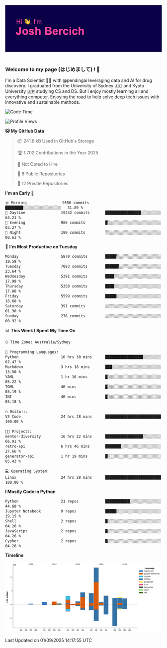 
<div align="center">
<img src="profile-banner.png" />
</div>

</br>

### Welcome to my page (はじめまして) ! 🌸

I'm a Data Scientist 👨‍🔬 with @pendingai leveraging data and AI for drug discovery. I graduated from the University of Sydney 🇦🇺 and Kyoto University 🇯🇵 studying CS and DS. But I enjoy mostly learning all and everything computer. Enjoying the road to help solve deep tech issues with innovative and sustainable methods.

<!--START_SECTION:waka-->
![Code Time](http://img.shields.io/badge/Code%20Time-100%20hrs%2016%20mins-blue)

![Profile Views](http://img.shields.io/badge/Profile%20Views-0-blue)

**🐱 My GitHub Data** 

> 📦 241.8 kB Used in GitHub's Storage 
 > 
> 🏆 1,702 Contributions in the Year 2025
 > 
> 🚫 Not Opted to Hire
 > 
> 📜 8 Public Repositories 
 > 
> 🔑 12 Private Repositories 
 > 
**I'm an Early 🐤** 

```text
🌞 Morning                9556 commits        ████████░░░░░░░░░░░░░░░░░   31.89 % 
🌆 Daytime                19242 commits       ████████████████░░░░░░░░░   64.21 % 
🌃 Evening                980 commits         █░░░░░░░░░░░░░░░░░░░░░░░░   03.27 % 
🌙 Night                  190 commits         ░░░░░░░░░░░░░░░░░░░░░░░░░   00.63 % 
```
📅 **I'm Most Productive on Tuesday** 

```text
Monday                   5870 commits        █████░░░░░░░░░░░░░░░░░░░░   19.59 % 
Tuesday                  7083 commits        ██████░░░░░░░░░░░░░░░░░░░   23.64 % 
Wednesday                5391 commits        ████░░░░░░░░░░░░░░░░░░░░░   17.99 % 
Thursday                 5358 commits        ████░░░░░░░░░░░░░░░░░░░░░   17.88 % 
Friday                   5599 commits        █████░░░░░░░░░░░░░░░░░░░░   18.68 % 
Saturday                 391 commits         ░░░░░░░░░░░░░░░░░░░░░░░░░   01.30 % 
Sunday                   276 commits         ░░░░░░░░░░░░░░░░░░░░░░░░░   00.92 % 
```


📊 **This Week I Spent My Time On** 

```text
🕑︎ Time Zone: Australia/Sydney

💬 Programming Languages: 
Python                   16 hrs 30 mins      █████████████████░░░░░░░░   67.47 % 
Markdown                 3 hrs 18 mins       ███░░░░░░░░░░░░░░░░░░░░░░   13.50 % 
YAML                     1 hr 16 mins        █░░░░░░░░░░░░░░░░░░░░░░░░   05.22 % 
TOML                     46 mins             █░░░░░░░░░░░░░░░░░░░░░░░░   03.19 % 
INI                      46 mins             █░░░░░░░░░░░░░░░░░░░░░░░░   03.18 % 

🔥 Editors: 
VS Code                  24 hrs 28 mins      █████████████████████████   100.00 % 

🐱‍💻 Projects: 
mentor-diversity         16 hrs 22 mins      █████████████████░░░░░░░░   66.91 % 
retro-api                6 hrs 46 mins       ███████░░░░░░░░░░░░░░░░░░   27.66 % 
generator-api            1 hr 19 mins        █░░░░░░░░░░░░░░░░░░░░░░░░   05.43 % 

💻 Operating System: 
Linux                    24 hrs 28 mins      █████████████████████████   100.00 % 
```

**I Mostly Code in Python** 

```text
Python                   21 repos            ███████████░░░░░░░░░░░░░░   44.68 % 
Jupyter Notebook         9 repos             █████░░░░░░░░░░░░░░░░░░░░   19.15 % 
Shell                    2 repos             █░░░░░░░░░░░░░░░░░░░░░░░░   04.26 % 
JavaScript               2 repos             █░░░░░░░░░░░░░░░░░░░░░░░░   04.26 % 
Cypher                   2 repos             █░░░░░░░░░░░░░░░░░░░░░░░░   04.26 % 
```



**Timeline**

![Lines of Code chart](https://raw.githubusercontent.com/JBercich/JBercich/main/assets/bar_graph.png)


 Last Updated on 01/09/2025 14:17:55 UTC
<!--END_SECTION:waka-->
